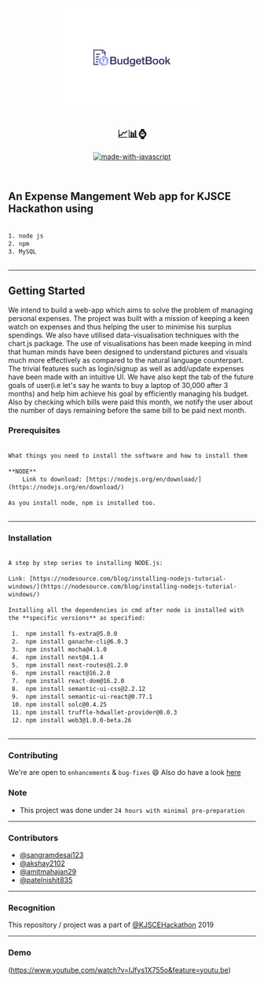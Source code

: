 <p align="center">
  <a href="" rel="noopener">
 <img width=300px src="https://github.com/akshay2102/Smart-Expense-Manager/blob/master/public/images/logo.png" alt="Fundchain-logo"></a>
</p>


<div align = "center">
<h2>📈📊⌚</h2>

</div>
<div align="center">

  [![made-with-javascript](https://forthebadge.com/images/badges/made-with-javascript.svg)](https://www.javascript.org/)

  <br>
  
</div>



An Expense Mangement Web app for KJSCE Hackathon using
------------------------------------------

<pre><code>
1. node js
2. npm
3. MySQL
 </code></pre>
 
 ------------------------------------------
## Getting Started

We intend to build a web-app which aims to solve the problem of managing personal expenses. The project was built with a mission of keeping a keen watch on expenses and thus helping the user to minimise his surplus spendings. We also have utilised data-visualisation techniques with the chart.js package. The use of visualisations has been made keeping in mind that human minds have been designed to understand pictures and visuals much more effectively as compared to the natural language counterpart. The trivial features such as login/signup as well as add/update expenses have been made with an intuitive UI. We have also kept the tab of the future goals of user(i.e let's say he wants to buy a laptop of 30,000 after 3 months) and help him achieve his goal by efficiently managing his budget. Also by checking which bills were paid this month, we notify the user about the number of days remaining before the same bill to be paid next month.


### Prerequisites
<pre><code>
What things you need to install the software and how to install them

**NODE** 
    Link to download: [https://nodejs.org/en/download/](https://nodejs.org/en/download/)
 
As you install node, npm is installed too.
 </code></pre>
 
------------------------------------------
### Installation
 <pre><code>
A step by step series to installing NODE.js:
 
Link: [https://nodesource.com/blog/installing-nodejs-tutorial-windows/](https://nodesource.com/blog/installing-nodejs-tutorial-windows/)
 
Installing all the dependencies in cmd after node is installed with the **specific versions** as specified:
 
 1.  npm install fs-extra@5.0.0
 2.  npm install ganache-cli@6.0.3
 3.  npm install mocha@4.1.0
 4.  npm install next@4.1.4
 5.  npm install next-routes@1.2.0
 6.  npm install react@16.2.0
 7.  npm install react-dom@16.2.0
 8.  npm install semantic-ui-css@2.2.12
 9.  npm install semantic-ui-react@0.77.1
 10. npm install solc@0.4.25
 11. npm install truffle-hdwallet-provider@0.0.3
 12. npm install web3@1.0.0-beta.26
 </code></pre>


------------------------------------------
### Contributing

 We're are open to `enhancements` & `bug-fixes` :smile: Also do have a look [here](./CONTRIBUTING.md)
 

### Note

- This project was done under `24 hours with minimal pre-preparation`

------------------------------------------
### Contributors

- [@sangramdesai123](https://github.com/sangramdesai123)
- [@akshay2102](https://github.com/akshay2102)
- [@amitmahajan29](https://github.com/amitmahajan29)
- [@patelnishit835](https://github.com/patelnishit835)

------------------------------------------
### Recognition

This repository / project was a part of [@KJSCEHackathon](#) 2019

------------------------------------------

### Demo
(https://www.youtube.com/watch?v=IJfys1X755o&feature=youtu.be)

